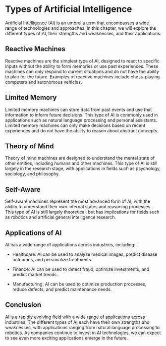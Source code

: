 Types of Artificial Intelligence
===================================================================================================

Artificial Intelligence (AI) is an umbrella term that encompasses a wide range of technologies and approaches. In this chapter, we will explore the different types of AI, their strengths and weaknesses, and their applications.

Reactive Machines
-----------------

Reactive machines are the simplest type of AI, designed to react to specific inputs without the ability to form memories or use past experiences. These machines can only respond to current situations and do not have the ability to plan for the future. Examples of reactive machines include chess-playing computers and autonomous vehicles.

Limited Memory
--------------

Limited memory machines can store data from past events and use that information to inform future decisions. This type of AI is commonly used in applications such as natural language processing and personal assistants. Limited memory machines can only make decisions based on recent experiences and do not have the ability to reason about abstract concepts.

Theory of Mind
--------------

Theory of mind machines are designed to understand the mental state of other entities, including humans and other machines. This type of AI is still largely in the research stage, with applications in fields such as psychology, sociology, and philosophy.

Self-Aware
----------

Self-aware machines represent the most advanced form of AI, with the ability to understand their own internal states and reasoning processes. This type of AI is still largely theoretical, but has implications for fields such as robotics and artificial general intelligence research.

Applications of AI
------------------

AI has a wide range of applications across industries, including:

* Healthcare: AI can be used to analyze medical images, predict disease outcomes, and personalize treatments.

* Finance: AI can be used to detect fraud, optimize investments, and predict market trends.

* Manufacturing: AI can be used to optimize production processes, reduce defects, and predict maintenance needs.

Conclusion
----------

AI is a rapidly evolving field with a wide range of applications across industries. The different types of AI each have their own strengths and weaknesses, with applications ranging from natural language processing to robotics. As companies continue to invest in AI technologies, we can expect to see even more exciting applications emerge in the future.
